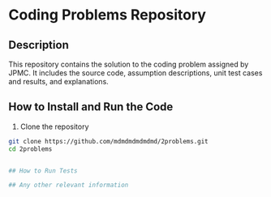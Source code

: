 # Coding Problems Repository

## Description
This repository contains the solution to the coding problem assigned by JPMC. It includes the source code, assumption descriptions, unit test cases and results, and explanations.

## How to Install and Run the Code

  1. Clone the repository
  ```bash
  git clone https://github.com/mdmdmdmdmdmd/2problems.git
  cd 2problems


## How to Run Tests

## Any other relevant information

